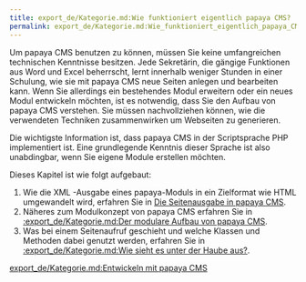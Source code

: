 ```yaml
---
title: export_de/Kategorie.md:Wie funktioniert eigentlich papaya CMS?
permalink: export_de/Kategorie.md:Wie_funktioniert_eigentlich_papaya_CMS?/
---
```


Um papaya CMS benutzen zu können, müssen Sie keine umfangreichen technischen Kenntnisse besitzen. Jede Sekretärin, die gängige Funktionen aus Word und Excel beherrscht, lernt innerhalb weniger Stunden in einer Schulung, wie sie mit papaya CMS neue Seiten anlegen und bearbeiten kann. Wenn Sie allerdings ein bestehendes Modul erweitern oder ein neues Modul entwickeln möchten, ist es notwendig, dass Sie den Aufbau von papaya CMS verstehen. Sie müssen nachvollziehen können, wie die verwendeten Techniken zusammenwirken um Webseiten zu generieren.

Die wichtigste Information ist, dass papaya CMS in der Scriptsprache PHP implementiert ist. Eine grundlegende Kenntnis dieser Sprache ist also unabdingbar, wenn Sie eigene Module erstellen möchten.

Dieses Kapitel ist wie folgt aufgebaut:

1.  Wie die XML -Ausgabe eines papaya-Moduls in ein Zielformat wie HTML umgewandelt wird, erfahren Sie in [Die Seitenausgabe in papaya CMS](/Die_Seitenausgabe_in_papaya_CMS ).
2.  Näheres zum Modulkonzept von papaya CMS erfahren Sie in [:export_de/Kategorie.md:Der modulare Aufbau von papaya CMS](/:export_de/Kategorie.md:Der_modulare_Aufbau_von_papaya_CMS ).
3.  Was bei einem Seitenaufruf geschieht und welche Klassen und Methoden dabei genutzt werden, erfahren Sie in [:export_de/Kategorie.md:Wie sieht es unter der Haube aus?](/:export_de/Kategorie.md:Wie_sieht_es_unter_der_Haube_aus? ).

[export_de/Kategorie.md:Entwickeln mit papaya CMS](export_de/Kategorie.md:Entwickeln_mit_papaya_CMS )